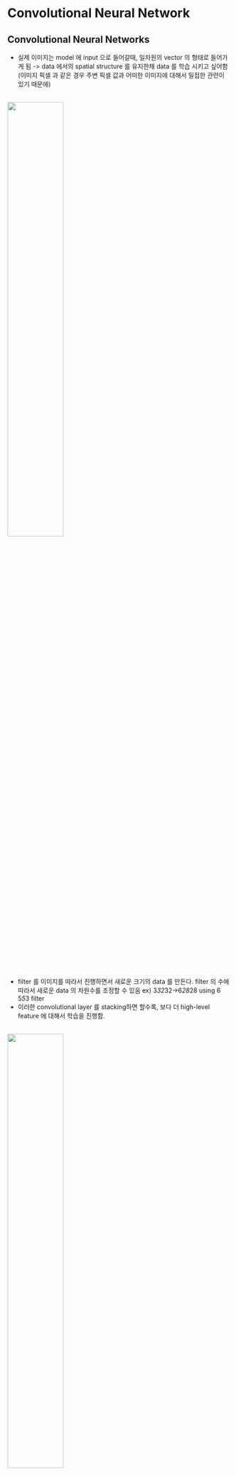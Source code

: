 # Convolutional Neural Network

## Convolutional Neural Networks
- 실제 이미지는 model 에 input 으로 들어갈때, 일차원의 vector 의 형태로 들어가게 됨 -> data 에서의 spatial structure 를 유지한채 data 를 학습 시키고 싶어함(이미지 픽셀 과 같은 경우 주변 픽셀 값과 어떠한 이미지에 대해서 밀접한 관련이 있기 때문에)
<br>
<img src="https://user-images.githubusercontent.com/48700102/118361547-f2683600-b5c6-11eb-96d1-d4f3a54f1932.png" width="50%">
<br>

- filter 를 이미지를 따라서 진행하면서 새로운 크기의 data 를 만든다. filter 의 수에 따라서 새로운 data 의 차원수를 조정할 수 있음 ex) 3*32*32->6*28*28 using 6 5*5*3 filter
- 이러한 convolutional layer 를 stacking하면 할수록, 보다 더 high-level feature 에 대해서 학습을 진행함.
<br>
<img src="https://user-images.githubusercontent.com/48700102/118392060-76c3c300-b672-11eb-9520-e8c3b208817c.png" width="50%">
<br>

- 실제로 Convolutional Neural Network를 구성할때, convolutional filter를 stacking한 ConvNet, 그 다음에 진행 되는 Activation Function이 여러개 쌓여져 있고, 마지막으로, fully connected layer로 구성되어 있다.
<br><br><br><br><br>

## Convolutional filter dimension
- stride : convolutional filter이 진행할때, 옆으로 몇칸씩 이동할지 결정하는 값
- padding : convolutional filter를 진행 하게될때, border data에 대해서는 다른 중앙 data들에 비해서 convolutional filter가 거치는 정도가 낮아지는 형평성의 문제가 발생하거나 convolutional filter를 거친 output data의 size를 조정하기 위해, data 주변으로 추가 data를 추가해서 convolutional filter를 적용시키는데, 이때 주변으로 몇칸을 추가하는지 결정하는 값
<br>
<img src="https://user-images.githubusercontent.com/48700102/118392252-9e675b00-b673-11eb-867d-b11bb0b80e0f.png" width="50%">
<br>

- padding P, stride S, kernel size K가 Convolutional filter가 정해지고, input data 가 H*W 로 구성될때, output data는 ((H-K+2*P)/S+1)*((W-K+2*P)/S+1)로 구성되게 된다.
<br>
<img src="https://user-images.githubusercontent.com/48700102/118392330-1e8dc080-b674-11eb-822b-185d9554f33f.png" width="50%">
<br>

- 1*1 convolutional filter의 중요성 : 1*1 convolutional filter를 사용하게 되면 모든 spatial data를 순회하면서, 차원수를 줄여주는 일종의 abstraction을 적용시킬 수 있다.
<br><br><br><br><br>

## brain/neuron view of Conv layer
![image](https://user-images.githubusercontent.com/48700102/118393027-b7720b00-b677-11eb-885b-8009b9877f80.png)
- Convolutional filter에서 filter size만큼의 receptive field를 통해서 neuron이 activate된다고 볼 수 있다.
- neuron 입장에서는 data의 spatial structure를 유지한채, neuron에 data가 전해져 온다고 볼 수 있다.
![image](https://user-images.githubusercontent.com/48700102/118393043-d83a6080-b677-11eb-8958-ebc262be6e78.png)
- Conv layer가 여러개의 filter로 구성되어 있다면, input data의 같은 region을 보지만, 각 filter 별로 보는 data feature가 달라진다고 볼 수 있다.
<br><br><br><br><br>

## Pooling layer
- Pooling layer : 기존 data representation을 좀더 작게 만들며, output data를 작게 만든다.
![image](https://user-images.githubusercontent.com/48700102/118393167-9cec6180-b678-11eb-9da2-79f63985187a.png)
- ex) Max-pooling : kernel 상에서 가장 큰 값만을 취하는 pooling layer
- pooling layer에서는 일종의 down sampling을 하는게 목적이기 때문에, 일반적으로 zero padding을 사용하지 않는다.
<br><br><br><br><br>

## Fully connected Layer
- 일반적으로 Convolutional neural Network는 여러개의 ConvNet-Activation layer로 구성되어 있으며, 중간에 Pooling layer가 존재한다. 또한 마지막으로 하나의 Fully connected layer로 최종 classifier가 나오게 된다.





















